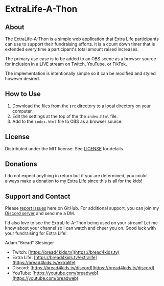 # ExtraLife-A-Thon

## About

The ExtraLife-A-Thon is a simple web application that Extra Life participants can use to support their fundraising efforts. It is a count down timer that is extended every time a participant's total amount raised increases.

The primary use case is to be added to an OBS scene as a browser source for inclusion in a LIVE stream on Twitch, YouTube, or TikTok.

The implementation is intentionally simple so it can be modified and styled however desired.

## How to Use

1. Download the files from the `src` directory to a local directory on your computer.
2. Edit the settings at the top of the the `index.html` file.
3. Add to the `index.html` file to OBS as a browser source.

## License

Distributed under the MIT license. See [LICENSE](https://github.com/breadweb/extralife-helper/blob/main/LICENSE.txt) for details.

## Donations

I do not expect anything in return but if you are determined, you could always make a donation to my [Extra Life](https://bread4kids.tv/extralife) since this is all for the kids!

## Support and Contact

Please [report issues](https://github.com/breadweb/extralife-a-thon/issues) here on GitHub. For additional support, you can join my [Discord server](https://bread4kids.tv/discord) and send me a DM.

I'd also love to see the ExtraLife-A-Thon being used on your stream! Let me know about your channel so I can watch and cheer you on. Good luck with your fundraising for Extra Life!

Adam "Bread" Slesinger

* Twitch: [https://bread4kids.tv](https://bread4kids.tv)
* Extra Life: [https://bread4kids.tv/extralife](https://bread4kids.tv/extralife)
* Discord: [https://bread4kids.tv/discord](https://bread4kids.tv/discord)
* YouTube: [https://youtube.com/breadweb](https://youtube.com/breadweb)

